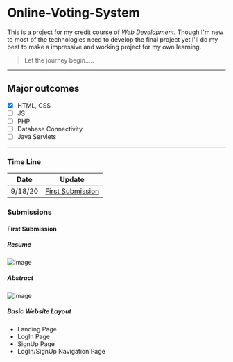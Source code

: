 # Online-Voting-System
This is a project for my credit course of *Web Development*. Though I'm new to most of the technologies need to develop the final project yet I'll do my best to make a impressive and working project for my own learning.
> Let the journey begin.....
---

## Major outcomes
- [x] HTML, CSS
- [ ] JS
- [ ] PHP
- [ ] Database Connectivity
- [ ] Java Servlets
---
### Time Line
 
| Date | Update |
| ----------- | ----------- |
| 9/18/20 | [First Submission](#sub-1)|

### Submissions

#### <a name="sub-1"></a> First Submission
##### Resume
![image](https://user-images.githubusercontent.com/42760900/97894096-20d3a180-1d58-11eb-8abe-3de6ac89df10.png)
##### Abstract
![image](https://user-images.githubusercontent.com/42760900/97894445-81fb7500-1d58-11eb-90b2-84ce49372b78.png)
##### Basic Website Layout
- Landing Page
- LogIn Page
- SignUp Page
- LogIn/SignUp Navigation Page
